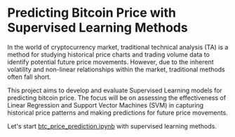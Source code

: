 # Predicting Bitcoin Price with Supervised Learning Methods

In the world of cryptocurrency market, traditional technical analysis (TA) is a method for studying historical price charts and trading volume data to identify potential future price movements. However, due to the inherent volatility and non-linear relationships within the market, traditional methods often fall short.

This project aims to develop and evaluate Supervised Learning models for predicting bitcoin price. The focus will be on assessing the effectiveness of Linear Regression and Support Vector Machines (SVM) in capturing historical price patterns and making predictions for future price movements.

Let's start [btc_price_prediction.ipynb](https://github.com/zac4j/btc-price-prediction/blob/main/btc_price_prediction.ipynb) with supervised learning methods.
